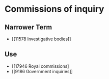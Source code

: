 # Commissions of inquiry  

## Narrower Term

- [[11578 Investigative bodies]]  

## Use

- [[17946 Royal commissions]
- [[9186 Government inquiries]]  

